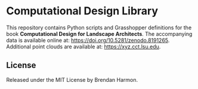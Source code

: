 # Computational Design Library
This repository contains Python scripts
and Grasshopper definitions for the book
**Computational Design for Landscape Architects**.
The accompanying data is available online at:
https://doi.org/10.5281/zenodo.8191265. 
Additional point clouds are available at:
https://xyz.cct.lsu.edu. 

## License
Released under the MIT License
by Brendan Harmon.

